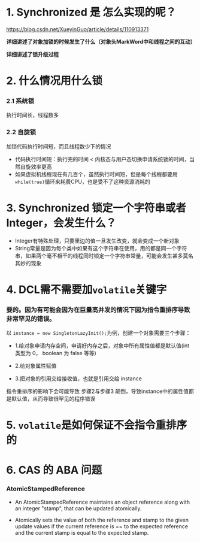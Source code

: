 # 1. Synchronized 是 怎么实现的呢？

https://blog.csdn.net/XueyinGuo/article/details/110913371

**详细讲述了对象加锁的时候发生了什么（对象头MarkWord中和线程之间的互动）**

**详细讲述了锁升级过程**

# 2. 什么情况用什么锁
### 2.1 系统锁
执行时间长，线程数多
### 2.2 自旋锁
加锁代码执行时间短，而且线程数少下的情况

+  代码执行时间短：执行完的时间 < 内核态与用户态切换申请系统锁的时间，当然自旋效率更高
+ 如果虚拟机线程现在有几百个，虽然执行时间短，但是每个线程都要用 `while(true)`循环来耗费CPU，也是受不了这种资源消耗的

# 3. Synchronized 锁定一个字符串或者 Integer，会发生什么？ 
+ Integer有特殊处理，只要里边的值一旦发生改变，就会变成一个新对象
+ String常量是因为每个类中如果有这个字符串在使用，用的都是同一个字符串，如果两个毫不相干的线程同时锁定一个字符串常量，可能会发生甚多莫名其妙的现象

# 4. DCL需不需要加`volatile`关键字
###  要的。因为有可能会因为在巨量高并发的情况下因为指令重排序导致非常罕见的错误。

以 `instance = new SingletonLazyInit();`为例，创建一个对象需要三个步骤：
   + 1.给对象申请内存空间，申请好内存之后，对象中所有属性值都是默认值(int 类型为 0， boolean 为 false 等等)
   
   + 2.给对象属性赋值

   + 3.把对象的引用交给接收值，也就是引用交给 instance 

指令重排序的影响下会可能导致 步骤2与步骤3 颠倒，导致instance中的属性值都是默认值，从而导致很罕见的程序错误

# 5. `volatile`是如何保证不会指令重排序的


# 6. CAS 的 ABA 问题

### AtomicStampedReference
+ An AtomicStampedReference maintains an object reference
along with an integer "stamp", that can be updated atomically.

+  Atomically sets the value of both the reference and stamp
     to the given update values if the
     current reference is == to the expected reference 
   and the current stamp is equal to the expected stamp.
